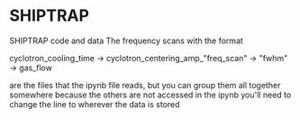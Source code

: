 # SHIPTRAP
SHIPTRAP code and data
The frequency scans with the format

cyclotron_cooling_time -> cyclotron_centering_amp_"freq_scan" -> "fwhm" -> gas_flow

are the files that the ipynb file reads, but you can group them all together somewhere because the others are not accessed
in the ipynb you'll need to change the line to wherever the data is stored
